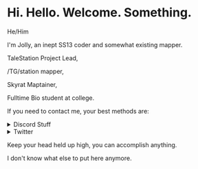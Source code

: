 # Hi. Hello. Welcome. Something.

He/Him

I'm Jolly, an inept SS13 coder and somewhat existing mapper.

TaleStation Project Lead,

/TG/station mapper,

Skyrat Maptainer,

Fulltime Bio student at college.

If you need to contact me, your best methods are:

<details>
  <summary> Discord Stuff </summary>
 
Either join my Discord [here](https://discord.gg/erQAwn3z9z), or contact me in one (or more) of the following SS13 Discords:

Aculastation

[Coderbus](https://discord.gg/Vh8TJp9)

[Mapper's Palace](https://discord.gg/7NzVxTy)

Sector Echo 13

[Shiptest](https://shiptest.net/discord)

[Skyrat](https://discord.gg/sdssvHujFx)

[/TG/station](https://tgstation13.org/phpBB/viewforum.php?f=60)

</details>

<details>
  <summary> Twitter </summary>
  Jolly66_ (my DMs are usually open).
 </details>

Keep your head held up high, you can accomplish anything.

I don't know what else to put here anymore.
